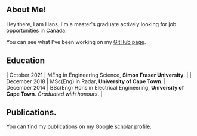 ## About Me!
Hey there, I am Hans. I'm a master's graduate actively looking for job opportunities in Canada.

You can see what I've been working on my [GitHub page](https://github.com/AshivDhondea?tab=repositories).

## Education

| October 2021   | MEng in Engineering Science, **Simon Fraser University**. |
| December 2018  | MSc(Eng) in Radar, **University of Cape Town**.  |
| December 2014  | BSc(Eng) Hons in Electrical Engineering, **University of Cape Town**. *Graduated with honours*.  |

## Publications.
You can find my publications on my [Google scholar profile](https://scholar.google.ca/citations?user=vACwH48AAAAJ&hl=en).
